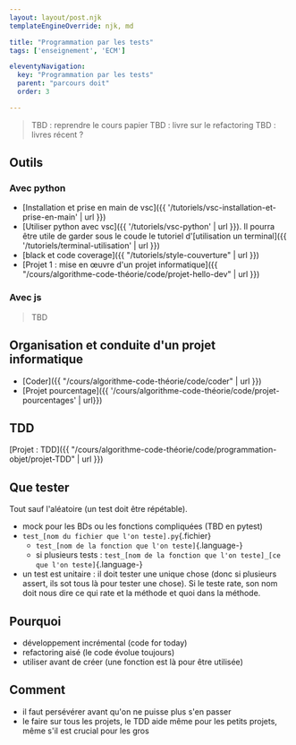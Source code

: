 ```yaml
---
layout: layout/post.njk 
templateEngineOverride: njk, md

title: "Programmation par les tests"
tags: ['enseignement', 'ECM']

eleventyNavigation:
  key: "Programmation par les tests"
  parent: "parcours doit"
  order: 3

---
```


> TBD : reprendre le cours papier
> TBD : livre sur le refactoring
> TBD : livres récent ?

## Outils

### Avec python

* [Installation et prise en main de vsc]({{ '/tutoriels/vsc-installation-et-prise-en-main' | url }})
* [Utiliser python avec vsc]({{ '/tutoriels/vsc-python' | url }}). Il pourra être utile de garder sous le coude le tutoriel d'[utilisation un terminal]({{ '/tutoriels/terminal-utilisation' | url }})
* [black et code coverage]({{ "/tutoriels/style-couverture" | url }})
* [Projet 1 : mise en œuvre d'un projet informatique]({{ "/cours/algorithme-code-théorie/code/projet-hello-dev" | url }})

### Avec js

> TBD

## Organisation et conduite d'un projet informatique

* [Coder]({{ "/cours/algorithme-code-théorie/code/coder" | url }})
* [Projet pourcentage]({{ '/cours/algorithme-code-théorie/code/projet-pourcentages' | url}})

## TDD

[Projet : TDD]({{ "/cours/algorithme-code-théorie/code/programmation-objet/projet-TDD" | url }})

## Que tester

Tout sauf l'aléatoire (un test doit être répétable).

* mock pour les BDs ou les fonctions compliquées (TBD en pytest)
* `test_[nom du fichier que l'on teste].py`{.fichier}
  * `test_[nom de la fonction que l'on teste]`{.language-}
  * si plusieurs tests : `test_[nom de la fonction que l'on teste]_[ce que l'on teste]`{.language-}
* un test est unitaire : il doit tester une unique chose (donc si plusieurs assert, ils sot tous là pour tester une chose). Si le teste rate, son nom doit nous dire ce qui rate et la méthode et quoi dans la méthode.

## Pourquoi

* développement incrémental (code for today)
* refactoring aisé (le code évolue toujours)
* utiliser avant de créer (une fonction est là pour être utilisée)

## Comment

* il faut persévérer avant qu'on ne puisse plus s'en passer
* le faire sur tous les projets, le TDD aide même pour les petits projets, même s'il est crucial pour les gros

